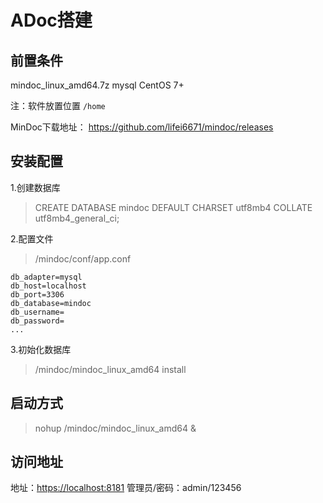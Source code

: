# ADoc搭建

## 前置条件

mindoc_linux_amd64.7z
mysql
CentOS 7+

注：软件放置位置 `/home`

MinDoc下载地址：
https://github.com/lifei6671/mindoc/releases

## 安装配置

1.创建数据库

> CREATE DATABASE mindoc DEFAULT CHARSET utf8mb4 COLLATE utf8mb4_general_ci;

2.配置文件

> /mindoc/conf/app.conf

```
db_adapter=mysql
db_host=localhost
db_port=3306
db_database=mindoc
db_username=
db_password=
...
```

3.初始化数据库

> /mindoc/mindoc_linux_amd64 install

## 启动方式

> nohup /mindoc/mindoc_linux_amd64 &

## 访问地址

地址：[https://localhost:8181](https://localhost:8181/)
管理员/密码：admin/123456